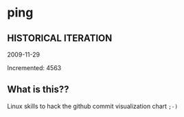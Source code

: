 # ping

## HISTORICAL ITERATION
2009-11-29

Incremented: 4563

## What is this?? 
Linux skills to hack the github commit visualization chart `;-)`

